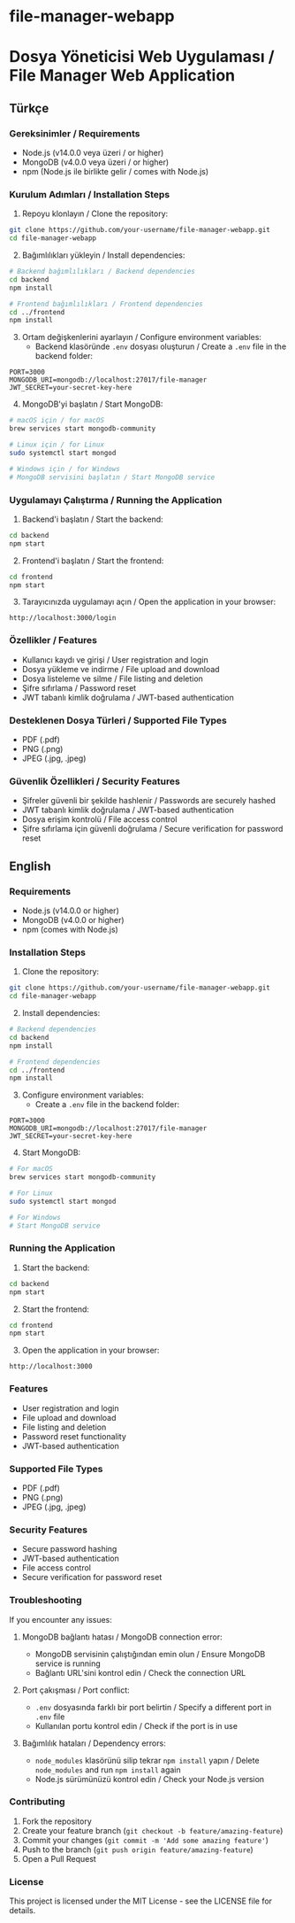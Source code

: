 # file-manager-webapp

# Dosya Yöneticisi Web Uygulaması / File Manager Web Application

## Türkçe

### Gereksinimler / Requirements

- Node.js (v14.0.0 veya üzeri / or higher)
- MongoDB (v4.0.0 veya üzeri / or higher)
- npm (Node.js ile birlikte gelir / comes with Node.js)

### Kurulum Adımları / Installation Steps

1. Repoyu klonlayın / Clone the repository:
```bash
git clone https://github.com/your-username/file-manager-webapp.git
cd file-manager-webapp
```

2. Bağımlılıkları yükleyin / Install dependencies:
```bash
# Backend bağımlılıkları / Backend dependencies
cd backend
npm install

# Frontend bağımlılıkları / Frontend dependencies
cd ../frontend
npm install
```

3. Ortam değişkenlerini ayarlayın / Configure environment variables:
   - Backend klasöründe `.env` dosyası oluşturun / Create a `.env` file in the backend folder:
```env
PORT=3000
MONGODB_URI=mongodb://localhost:27017/file-manager
JWT_SECRET=your-secret-key-here
```

4. MongoDB'yi başlatın / Start MongoDB:
```bash
# macOS için / for macOS
brew services start mongodb-community

# Linux için / for Linux
sudo systemctl start mongod

# Windows için / for Windows
# MongoDB servisini başlatın / Start MongoDB service
```

### Uygulamayı Çalıştırma / Running the Application

1. Backend'i başlatın / Start the backend:
```bash
cd backend
npm start
```

2. Frontend'i başlatın / Start the frontend:
```bash
cd frontend
npm start
```

3. Tarayıcınızda uygulamayı açın / Open the application in your browser:
```
http://localhost:3000/login
```

### Özellikler / Features

- Kullanıcı kaydı ve girişi / User registration and login
- Dosya yükleme ve indirme / File upload and download
- Dosya listeleme ve silme / File listing and deletion
- Şifre sıfırlama / Password reset
- JWT tabanlı kimlik doğrulama / JWT-based authentication

### Desteklenen Dosya Türleri / Supported File Types

- PDF (.pdf)
- PNG (.png)
- JPEG (.jpg, .jpeg)

### Güvenlik Özellikleri / Security Features

- Şifreler güvenli bir şekilde hashlenir / Passwords are securely hashed
- JWT tabanlı kimlik doğrulama / JWT-based authentication
- Dosya erişim kontrolü / File access control
- Şifre sıfırlama için güvenli doğrulama / Secure verification for password reset

## English

### Requirements

- Node.js (v14.0.0 or higher)
- MongoDB (v4.0.0 or higher)
- npm (comes with Node.js)

### Installation Steps

1. Clone the repository:
```bash
git clone https://github.com/your-username/file-manager-webapp.git
cd file-manager-webapp
```

2. Install dependencies:
```bash
# Backend dependencies
cd backend
npm install

# Frontend dependencies
cd ../frontend
npm install
```

3. Configure environment variables:
   - Create a `.env` file in the backend folder:
```env
PORT=3000
MONGODB_URI=mongodb://localhost:27017/file-manager
JWT_SECRET=your-secret-key-here
```

4. Start MongoDB:
```bash
# For macOS
brew services start mongodb-community

# For Linux
sudo systemctl start mongod

# For Windows
# Start MongoDB service
```

### Running the Application

1. Start the backend:
```bash
cd backend
npm start
```

2. Start the frontend:
```bash
cd frontend
npm start
```

3. Open the application in your browser:
```
http://localhost:3000
```

### Features

- User registration and login
- File upload and download
- File listing and deletion
- Password reset functionality
- JWT-based authentication

### Supported File Types

- PDF (.pdf)
- PNG (.png)
- JPEG (.jpg, .jpeg)

### Security Features

- Secure password hashing
- JWT-based authentication
- File access control
- Secure verification for password reset

### Troubleshooting

If you encounter any issues:

1. MongoDB bağlantı hatası / MongoDB connection error:
   - MongoDB servisinin çalıştığından emin olun / Ensure MongoDB service is running
   - Bağlantı URL'sini kontrol edin / Check the connection URL

2. Port çakışması / Port conflict:
   - `.env` dosyasında farklı bir port belirtin / Specify a different port in `.env` file
   - Kullanılan portu kontrol edin / Check if the port is in use

3. Bağımlılık hataları / Dependency errors:
   - `node_modules` klasörünü silip tekrar `npm install` yapın / Delete `node_modules` and run `npm install` again
   - Node.js sürümünüzü kontrol edin / Check your Node.js version

### Contributing

1. Fork the repository
2. Create your feature branch (`git checkout -b feature/amazing-feature`)
3. Commit your changes (`git commit -m 'Add some amazing feature'`)
4. Push to the branch (`git push origin feature/amazing-feature`)
5. Open a Pull Request

### License

This project is licensed under the MIT License - see the LICENSE file for details. 
